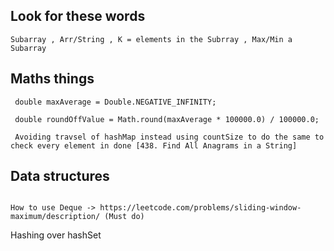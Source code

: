 ## Look for these words


```
Subarray , Arr/String , K = elements in the Subrray , Max/Min a Subarray 
```

## Maths things
```
 double maxAverage = Double.NEGATIVE_INFINITY;

 double roundOffValue = Math.round(maxAverage * 100000.0) / 100000.0;

 Avoiding travsel of hashMap instead using countSize to do the same to check every element in done [438. Find All Anagrams in a String]
```


## Data structures
```

How to use Deque -> https://leetcode.com/problems/sliding-window-maximum/description/ (Must do)

```



Hashing over hashSet
